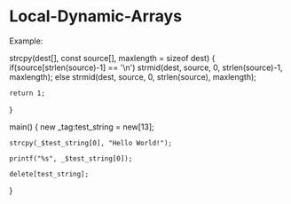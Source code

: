 # Local-Dynamic-Arrays
Example:

strcpy(dest[], const source[], maxlength = sizeof dest)
{
    if(source[strlen(source)-1] == '\n')
	    strmid(dest, source, 0, strlen(source)-1, maxlength);
    else strmid(dest, source, 0, strlen(source), maxlength);
    
    return 1;
}

main()
{
	new _tag:test_string = new[13];

	strcpy(_$test_string[0], "Hello World!");

	printf("%s", _$test_string[0]);
	
	delete[test_string];
}
